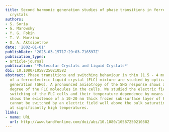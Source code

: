 ```yaml
---
title: Second harmonic generation studies of phase transitions in ferroelectric liquid
  crystals
authors:
- S. Soria
- G. Marowsky
- Y. G. Fokin
- T. V. Murzina
- O. A. Aktsipetrov
date: '2002-01-01'
publishDate: '2025-03-15T17:29:03.716597Z'
publication_types:
- article-journal
publication: '*Molecular Crystals and Liquid Crystals*'
doi: 10.1080/10587250210582
abstract: Phase transitions and switching behaviour in thin (1.5 - 4 mum) planar cells
  of a ferroelectric liquid crystal (FLC) mixture are studied by optical second harmonic
  generation (SHG). A pronounced anisotropy of the SHG response shows a high ordering
  degree of the FLC molecules in the cells. We studied the electric field-induced
  switching of the FLC cells and their temperature dependence by means of SHG. This
  shows the existence of a 10-20 nm thick frozen sub-surface layer of FLC molecules,which
  cannot be switched by an electric field well above the bulk saturating field and
  at significantly high temperatures.
links:
- name: URL
  url: http://www.tandfonline.com/doi/abs/10.1080/10587250210582
---
```


